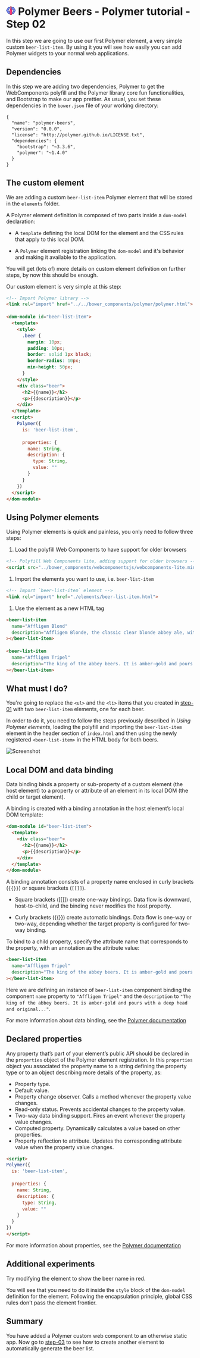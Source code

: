 # ![](/img/logo-25px.png) Polymer Beers - Polymer tutorial - Step 02

In this step we are going to use our first Polymer element, a very simple custom `beer-list-item`.
By using it you will see how easily you can add Polymer widgets to your normal web applications.

## Dependencies ##

In this step we are adding two dependencies, Polymer to get the WebComponents polyfill and the Polymer library core fun functionalities, and Bootstrap to make our app prettier.
As usual, you set these dependencies in the `bower.json` file of your working directory:

```
{
  "name": "polymer-beers",
  "version": "0.0.0",
  "license": "http://polymer.github.io/LICENSE.txt",
  "dependencies": {
    "bootstrap": "~3.3.6",
    "polymer": "~1.4.0"
  }
}
```

## The custom element

We are adding a custom `beer-list-item` Polymer element that will be stored in the `elements` folder.

A Polymer element definition is composed of two parts inside a `dom-model` declaration:

* A  `template` defining the local DOM for the element and the CSS rules that apply to this local DOM.

* A `Polymer` element registration linking the `dom-model` and it's behavior and making it available to the application.

You will get (lots of) more details on custom element definition on further steps, by now this should be enough.

Our custom element is very simple at this step:

```html
<!-- Import Polymer library -->
<link rel="import" href="../../bower_components/polymer/polymer.html">

<dom-module id="beer-list-item">
  <template>
    <style>
      .beer {
        margin: 10px;
        padding: 10px;
        border: solid 1px black;
        border-radius: 10px;
        min-height: 50px;
      }
    </style>
    <div class="beer">
      <h2>{{name}}</h2>
      <p>{{description}}</p>
    </div>
  </template>
  <script>
    Polymer({
      is: 'beer-list-item',

      properties: {
        name: String,
        description: {
          type: String,
          value: ""
        }
      }
    })
  </script>
</dom-module>

```

## Using Polymer elements

Using Polymer elements is quick and painless, you only need to follow three steps:

1. Load the polyfill Web Components to have support for older browsers
  ```html
  <!-- Polyfill Web Components lite, adding support for older browsers -->
  <script src="../bower_components/webcomponentsjs/webcomponents-lite.min.js"></script>
  ```

1. Import the elements you want to use, i.e. `beer-list-item`
  ```html
  <!-- Import `beer-list-item` element -->
  <link rel="import" href="./elements/beer-list-item.html">
  ```

1. Use the element as a new HTML tag
  ```html
  <beer-list-item
    name="Affligem Blond"
    description="Affligem Blonde, the classic clear blonde abbey ale, with a gentle roundness and 6.8%..."
  ></beer-list-item>
  
  <beer-list-item
    name="Affligem Tripel"
    description="The king of the abbey beers. It is amber-gold and pours with a deep head and original..."
  ></beer-list-item>
  ```

## What must I do?

You're going to replace the `<ul>` and the `<li>` items that you created in [step-01](../step-01/) with two `beer-list-item` elements, one for each beer.

In order to do it, you need to follow the steps previously described in *Using Polymer elements*, loading the polyfill and importing the `beer-list-item` element in the header section of `index.html` and then using the newly registered `<beer-list-item>` in the HTML body for both beers.

![Screenshot](/img/step-02_01.jpg)


## Local DOM and data binding  ##

Data binding binds a property or sub-property of a custom element (the host element) to a property or attribute of an element in its local DOM (the child or target element).

A binding is created with a binding annotation in the host element’s local DOM template:

```html
<dom-module id="beer-list-item">
  <template>
    <div class="beer">
      <h2>{{name}}</h2>
      <p>{{description}}</p>
    </div>
  </template>
</dom-module>
```

A binding annotation consists of a property name enclosed in curly brackets (`{{}}`) or square brackets (`[[]]`).

- Square brackets ([[]]) create one-way bindings. Data flow is downward, host-to-child, and the binding never modifies the host property.

- Curly brackets ({{}}) create automatic bindings. Data flow is one-way or two-way, depending whether the target property is configured for two-way binding.

To bind to a child property, specify the attribute name that corresponds to the property, with an annotation as the attribute value:

```html
<beer-list-item
  name="Affligem Tripel"
  description="The king of the abbey beers. It is amber-gold and pours with a deep head and original..."
></beer-list-item>
```

Here we are defining an instance of `beer-list-item`  component binding the component `name` property to `"Affligem Tripel"` and the `description` to `"The king of the abbey beers. It is amber-gold and pours with a deep head and original..."`.

For more information about data binding, see the [Polymer documentation](https://www.polymer-project.org/1.0/docs/devguide/data-binding.html)

## Declared properties ##

Any property that’s part of your element’s public API should be declared in the `properties` object of the Polymer element registration.
In this `properties` object you associated the property name to a string defining the property type  or to an object describing more details of the property, as:

- Property type.
- Default value.
- Property change observer. Calls a method whenever the property value changes.
- Read-only status. Prevents accidental changes to the property value.
- Two-way data binding support. Fires an event whenever the property value changes.
- Computed property. Dynamically calculates a value based on other properties.
- Property reflection to attribute. Updates the corresponding attribute value when the property value changes.  

```html
<script>
Polymer({
  is: 'beer-list-item',

  properties: {
    name: String,
    description: {
      type: String,
      value: ""
    }
  }
})
</script>
```


For more information about properties, see the [Polymer documentation](https://www.polymer-project.org/1.0/docs/devguide/properties.html)


## Additional experiments

Try modifying the element to show the beer name in red.

You will see that you need to do it inside the `style` block of the `dom-model` definition for the element. Following the encapsulation principle, global CSS rules don't pass the element frontier.

## Summary

You have added a Polymer custom web component to an otherwise static app. Now go to [step-03](../step-03/) to see how to create another element to automatically generate the beer list.
